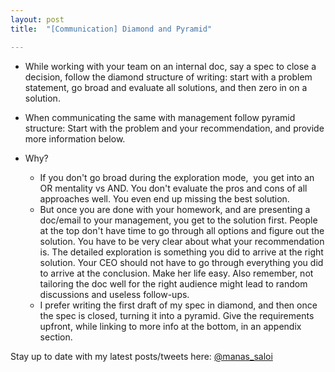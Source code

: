 ```yaml
---
layout: post
title:  "[Communication] Diamond and Pyramid"

---
```


- While working with your team on an internal doc, say a spec to close a decision, follow the diamond structure of writing: start with a problem statement, go broad and evaluate all solutions, and then zero in on a solution. 

- When communicating the same with management follow pyramid structure: Start with the problem and your recommendation, and provide more information below.

- Why?
  - If you don't go broad during the exploration mode,  you get into an OR mentality vs AND. You don't evaluate the pros and cons of all approaches well. You even end up missing the best solution.
  - But once you are done with your homework, and are presenting a doc/email to your management, you get to the solution first. People at the top don't have time to go through all options and figure out the solution. You have to be very clear about what your recommendation is. The detailed exploration is something you did to arrive at the right solution. Your CEO should not have to go through everything you did to arrive at the conclusion. Make her life easy. Also remember, not tailoring the doc well for the right audience might lead to random discussions and useless follow-ups.
  - I prefer writing the first draft of my spec in diamond, and then once the spec is closed, turning it into a pyramid. Give the requirements upfront, while linking to more info at the bottom, in an appendix section.


Stay up to date with my latest posts/tweets here: [@manas_saloi](http://twitter.com/manas_saloi)
